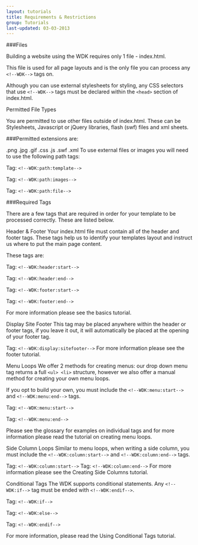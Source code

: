 ```yaml
---
layout: tutorials
title: Requirements & Restrictions
group: Tutorials
last-updated: 03-03-2013
---
```


###Files

Building a website using the WDK requires only 1 file - index.html. 

This file is used for all page layouts and is the only file you can process any `<!--WDK-->` tags on.

Although you can use external stylesheets for styling, any CSS selectors that use `<!--WDK-->` tags must be declared within the `<head>` section of index.html.

Permitted File Types

You are permitted to use other files outside of index.html. These can be Stylesheets, Javascript or jQuery libraries, flash (swf) files and xml sheets.

###Permitted extensions are:

.png 
.jpg 
.gif 
.css 
.js 
.swf 
.xml
To use external files or images you will need to use the following path tags:

Tag: `<!--WDK:path:template-->`

Tag: `<!--WDK:path:images-->`

Tag: `<!--WDK:path:file-->`

###Required Tags

There are a few tags that are required in order for your template to be processed correctly. 
These are listed below.

Header & Footer
Your index.html file must contain all of the header and footer tags. These tags help us to identify your templates layout and instruct us where to put the main page content. 

These tags are:

Tag: `<!--WDK:header:start-->`

Tag: `<!--WDK:header:end-->`

Tag: `<!--WDK:footer:start-->`

Tag: `<!--WDK:footer:end-->`

For more information please see the basics tutorial.

Display Site Footer
This tag may be placed anywhere within the header or footer tags, if you leave it out, it will automatically be placed at the opening of your footer tag.

Tag: `<!--WDK:display:sitefooter-->`
For more information please see the footer tutorial.

Menu Loops
We offer 2 methods for creating menus: our drop down menu tag returns a full `<ul> <li>` structure, however we also offer a manual method for creating your own menu loops. 

If you opt to build your own, you must include the `<!--WDK:menu:start-->` and `<!--WDK:menu:end-->` tags.

Tag: `<!--WDK:menu:start-->`

Tag: `<!--WDK:menu:end-->`

Please see the glossary for examples on individual tags and for more information please read the tutorial on creating menu loops.

Side Column Loops
Similar to menu loops, when writing a side column, you must include the `<!--WDK:column:start-->` and `<!--WDK:column:end-->` tags.

Tag: `<!--WDK:column:start-->`
Tag: `<!--WDK:column:end-->`
For more information please see the Creating Side Columns tutorial.

Conditional Tags
The WDK supports conditional statements. Any `<!--WDK:if-->` tag must be ended with `<!--WDK:endif-->`.

Tag: `<!--WDK:if-->`

Tag: `<!--WDK:else-->`

Tag: `<!--WDK:endif-->`

For more information, please read the Using Conditional Tags tutorial.